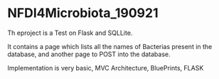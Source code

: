 # NFDI4Microbiota_190921

Th eproject is a Test on Flask and SQLLite.

It contains a page which lists all the names of Bacterias present in the database, and another page to POST into the database.

Implementation is very basic, MVC Architecture, BluePrints, FLASK
